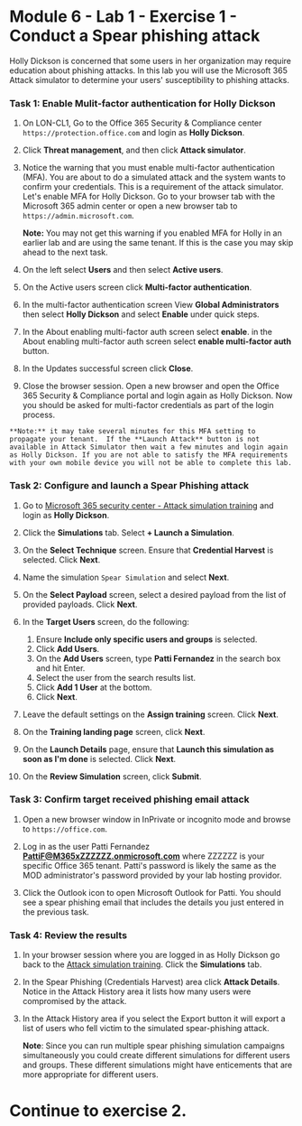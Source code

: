 # Module 6 - Lab 1 - Exercise 1 - Conduct a Spear phishing attack


Holly Dickson is concerned that some users in her organization may require education about phishing attacks.  In this lab you will use the Microsoft 365 Attack simulator to determine your users' susceptibility to phishing attacks.


### Task 1: Enable Mulit-factor authentication for Holly Dickson


1.  On LON-CL1, Go to the Office 365 Security & Compliance center `https://protection.office.com` and login as **Holly Dickson**.

2.  Click **Threat management**, and then click **Attack simulator**.

3.  Notice the warning that you must enable multi-factor authentication (MFA).  You are about to do a simulated attack and the system wants to confirm your credentials. This is a requirement of the attack simulator. Let's enable MFA for Holly Dickson. Go to your browser tab with the Microsoft 365 admin center or open a new browser tab to `https://admin.microsoft.com`.

	**Note:** You may not get this warning if you enabled MFA for Holly in an earlier lab and are using the same tenant.  If this is the case you may skip ahead to the next task.

4.  On the left select **Users** and then select **Active users**.

5.  On the Active users screen click **Multi-factor authentication**.

7.  In the multi-factor authentication screen View **Global Administrators** then select **Holly Dickson** and select **Enable** under quick steps.

8.  In the About enabling multi-factor auth screen select **enable**. in the About enabling multi-factor auth screen select **enable multi-factor auth** button.

9.  In the Updates successful screen click **Close**.

10.  Close the browser session.  Open a new browser and open the Office 365 Security & Compliance portal and login again as Holly Dickson.  Now you should be asked for multi-factor credentials as part of the login process.

	**Note:** it may take several minutes for this MFA setting to propagate your tenant.  If the **Launch Attack** button is not available in Attack Simulator then wait a few minutes and login again as Holly Dickson. If you are not able to satisfy the MFA requirements with your own mobile device you will not be able to complete this lab.

### Task 2: Configure and launch a Spear Phishing attack

1. Go to [Microsoft 365 security center - Attack simulation training](https://security.microsoft.com/attacksimulator) and login as **Holly Dickson**.
1. Click the **Simulations** tab. Select **+ Launch a Simulation**.
1. On the **Select Technique** screen. Ensure that **Credential Harvest** is selected. Click **Next**.

1. Name the simulation `Spear Simulation` and select **Next**.
1. On the **Select Payload** screen, select a desired payload from the list of provided payloads. Click **Next**.

1. In the **Target Users** screen, do the following:
	1. Ensure **Include only specific users and groups** is selected. 
	1. Click **Add Users**. 
	1. On the **Add Users** screen, type  **Patti Fernandez** in the search box and hit Enter. 
	1. Select the user from the search results list. 
	1. Click **Add 1 User** at the bottom. 
	1. Click  **Next**.
1. Leave the default settings on the **Assign training** screen. Click **Next**.
1. On the **Training landing page** screen, click **Next**.
1. On the **Launch Details** page, ensure that **Launch this simulation as soon as I'm done** is selected. Click **Next**.
1. On the **Review Simulation** screen, click **Submit**.

### Task 3: Confirm target received phishing email attack

1.  Open a new browser window in InPrivate or incognito mode and browse to `https://office.com`.
 
1.  Log in as the user Patti Fernandez **PattiF@M365xZZZZZZ.onmicrosoft.com** where ZZZZZZ is your specific Office 365 tenant.  Patti's password is likely the same as the MOD administrator's password provided by your lab hosting providor.

1.  Click the Outlook icon to open Microsoft Outlook for Patti. You should see a spear phishing email that includes the details you just entered in the previous task.

### Task 4: Review the results

1. In your browser session where you are logged in as Holly Dickson go back to the [Attack simulation training](https://security.microsoft.com/attacksimulator). Click the **Simulations** tab.

1. In the Spear Phishing (Credentials Harvest) area click **Attack Details**.  Notice in the Attack History area it lists how many users were compromised by the attack.

1. In the Attack History area if you select the Export button it will export a list of users who fell victim to the simulated spear-phishing attack.  
    
	**Note**: Since you can run multiple spear phishing simulation campaigns simultaneously you could create different simulations for different users and groups.  These different simulations might have enticements that are more appropriate for different users.
 

# Continue to exercise 2.
